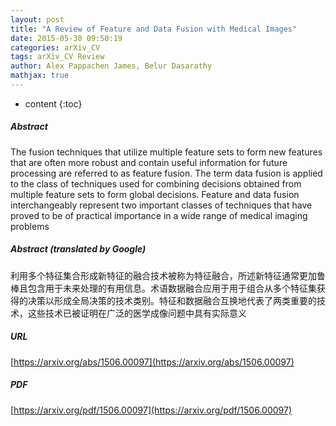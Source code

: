 ```yaml
---
layout: post
title: "A Review of Feature and Data Fusion with Medical Images"
date: 2015-05-30 09:50:19
categories: arXiv_CV
tags: arXiv_CV Review
author: Alex Pappachen James, Belur Dasarathy
mathjax: true
---
```


* content
{:toc}

##### Abstract
The fusion techniques that utilize multiple feature sets to form new features that are often more robust and contain useful information for future processing are referred to as feature fusion. The term data fusion is applied to the class of techniques used for combining decisions obtained from multiple feature sets to form global decisions. Feature and data fusion interchangeably represent two important classes of techniques that have proved to be of practical importance in a wide range of medical imaging problems

##### Abstract (translated by Google)
利用多个特征集合形成新特征的融合技术被称为特征融合，所述新特征通常更加鲁棒且包含用于未来处理的有用信息。术语数据融合应用于用于组合从多个特征集获得的决策以形成全局决策的技术类别。特征和数据融合互换地代表了两类重要的技术，这些技术已被证明在广泛的医学成像问题中具有实际意义

##### URL
[https://arxiv.org/abs/1506.00097](https://arxiv.org/abs/1506.00097)

##### PDF
[https://arxiv.org/pdf/1506.00097](https://arxiv.org/pdf/1506.00097)

